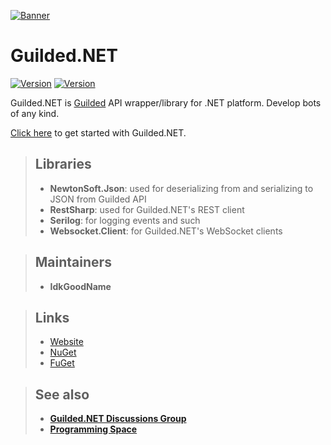 [![Banner](https://raw.githubusercontent.com/Guilded-NET/Guilded.NET/early-access/assets/Banner.png)](https://github.com/Guilded-NET/Guilded.NET)

# Guilded.NET

[![Version](https://img.shields.io/badge/Version-0.3.1-red?style=for-the-badge)](https://github.com/IdkGoodName/Guilded.NET) [![Version](https://img.shields.io/badge/Version-Beta-orange?style=for-the-badge)](https://github.com/Guilded-NET/Guilded.NET)

Guilded.NET is [Guilded](https://guilded.gg/) API wrapper/library for .NET platform. Develop bots of any kind.

[Click here](https://guilded-net.github.io/guides) to get started with Guilded.NET.

> ## Libraries
> - **NewtonSoft.Json**: used for deserializing from and serializing to JSON from Guilded API
> - **RestSharp**: used for Guilded.NET's REST client
> - **Serilog**: for logging events and such
> - **Websocket.Client**: for Guilded.NET's WebSocket clients

> ## Maintainers
> - **IdkGoodName**

> ## Links
> - [Website](https://guilded-net.github.io/)
> - [NuGet](https://www.nuget.org/packages/Guilded.NET/)
> - [FuGet](https://www.fuget.org/packages/Guilded.NET/)

> ## See also
> - **[Guilded.NET Discussions Group](https://www.guilded.gg/guilded-api/groups/aDk5j9Jz/channels/8c247143-2009-415b-ab99-97912c0685bc/announcements)**
> - **[Programming Space](https://guilded.gg/Programming)**